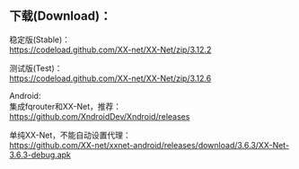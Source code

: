 
## 下载(Download)：
稳定版(Stable)：  
https://codeload.github.com/XX-net/XX-Net/zip/3.12.2


测试版(Test)：  
https://codeload.github.com/XX-net/XX-Net/zip/3.12.6


Android:  
集成fqrouter和XX-Net，推荐：  
https://github.com/XndroidDev/Xndroid/releases

单纯XX-Net，不能自动设置代理：    
https://github.com/XX-net/xxnet-android/releases/download/3.6.3/XX-Net-3.6.3-debug.apk
